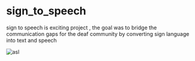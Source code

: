 # sign_to_speech
sign to speech is exciting project , the goal was to bridge the communication gaps for the deaf community by converting sign language into text and speech





![asl](https://github.com/user-attachments/assets/64f6147b-e73f-45fc-99df-a699f01d041b)
